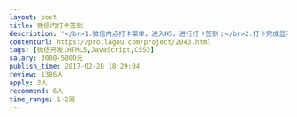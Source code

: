 ```yaml
---                
layout: post       
title: 微信内打卡签到           
description: '</br>1.微信内点打卡菜单，进入H5，进行打卡签到；</br>2.打卡完成显示成绩，包括头像、积分、打卡时间，连续天数；</br>3.微信公共号的模板消息，提醒打卡；</br>4.打卡成功邀请别人，分享朋友圈的H5 ，别人点击可以参与，关注微信公共号；</br>5.积分：打卡积分、邀请积分；</br>6.后台管理用户积分查询，不需要做积分商城；</br>'     
contenturl: https://pro.lagou.com/project/2043.html      
tags: [微信开发,HTML5,JavaScript,CSS3]            
salary: 3000-5000元          
publish_time: 2017-02-28 18:29:04         
review: 1386人                   
apply: 3人                   
recommend: 6人                   
time_range: 1-2周              
---                 
```

